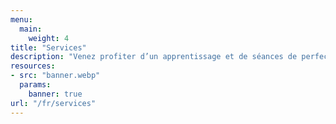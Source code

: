 ```yaml
---
menu:
  main:
    weight: 4
title: "Services"
description: "Venez profiter d’un apprentissage et de séances de perfectionnement au ski de fond sur-mesure. Bénéficiez des conseils avisés d’un ancien athlète des équipes de France de ski de fond pour vous ouvrir vers de nouveaux horizons nordiques."
resources:
- src: "banner.webp"
  params:
    banner: true
url: "/fr/services"
---
```


